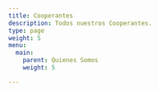 ```yaml
---
title: Cooperantes
description: Todos nuestros Cooperantes.
type: page
weight: 5
menu:
  main:
    parent: Quienes Somos
    weight: 5

---
```

